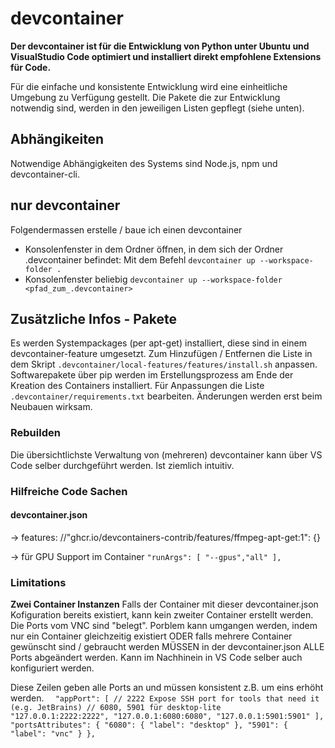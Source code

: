 # devcontainer

**Der devcontainer ist für die Entwicklung von Python unter Ubuntu und VisualStudio Code optimiert und installiert direkt empfohlene Extensions für Code.**

Für die einfache und konsistente Entwicklung wird eine einheitliche Umgebung zu Verfügung gestellt. Die Pakete die zur Entwicklung notwendig sind, werden in den jeweiligen Listen gepflegt (siehe unten).

## Abhängikeiten
Notwendige Abhängigkeiten des Systems sind Node.js, npm und devcontainer-cli.

## nur devcontainer 

Folgendermassen erstelle / baue ich einen devcontainer 
- Konsolenfenster in dem Ordner öffnen, in dem sich der Ordner .devcontainer befindet: Mit dem Befehl `devcontainer up --workspace-folder .`
- Konsolenfenster beliebig `devcontainer up --workspace-folder <pfad_zum_.devcontainer>`

## Zusätzliche Infos - Pakete

Es werden Systempackages (per apt-get) installiert, diese sind in einem devcontainer-feature umgesetzt. Zum Hinzufügen / Entfernen die Liste in dem Skript `.devcontainer/local-features/features/install.sh` anpassen.
Softwarepakete über pip werden im Erstellungsprozess am Ende der Kreation des Containers installiert. Für Anpassungen die Liste `.devcontainer/requirements.txt` bearbeiten.
Änderungen werden erst beim Neubauen wirksam.

### Rebuilden
Die übersichtlichste Verwaltung von (mehreren) devcontainer kann über VS Code selber durchgeführt werden. Ist ziemlich intuitiv.

### Hilfreiche Code Sachen

#### devcontainer.json
-> features:
//"ghcr.io/devcontainers-contrib/features/ffmpeg-apt-get:1": {}

-> für GPU Support im Container
  `"runArgs": [
    "--gpus","all"
  ],`
  
### Limitations
**Zwei Container Instanzen**
Falls der Container mit dieser devcontainer.json Kofiguration bereits existiert, kann kein zweiter Container erstellt werden. Die Ports vom VNC sind "belegt". Porblem kann umgangen werden, indem nur ein Container gleichzeitig existiert ODER falls mehrere Container gewünscht sind / gebraucht werden MÜSSEN in der devcontainer.json ALLE Ports abgeändert werden. Kann im Nachhinein in VS Code selber auch konfiguriert werden.

Diese Zeilen geben alle Ports an und müssen konsistent z.B. um eins erhöht werden. 
`  "appPort": [
		// 2222 Expose SSH port for tools that need it (e.g. JetBrains)
        // 6080, 5901 für desktop-lite 
		"127.0.0.1:2222:2222", "127.0.0.1:6080:6080", "127.0.0.1:5901:5901"
	],
  "portsAttributes": {
    "6080": {
      "label": "desktop"
    },
    "5901": {
      "label": "vnc"
    }
  },`
